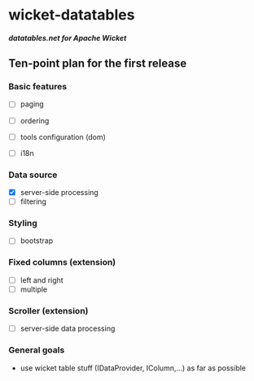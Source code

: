 # wicket-datatables

#### _datatables.net for Apache Wicket_

## Ten-point plan for the first release

### Basic features
- [ ] paging
- [ ] ordering
- [ ] tools configuration (dom)
- [ ] i18n


### Data source
- [x] server-side processing
- [ ] filtering

### Styling
- [ ] bootstrap

### Fixed columns (extension)
- [ ] left and right
- [ ] multiple

### Scroller (extension)
- [ ] server-side data processing

### General goals
- use wicket table stuff (IDataProvider, IColumn,...) as far as possible
